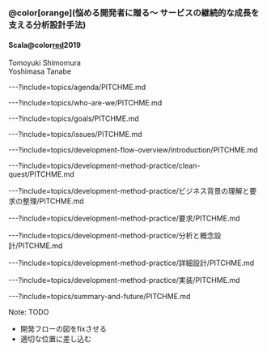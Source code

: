 ### @color[orange](悩める開発者に贈る〜 サービスの継続的な成長を支える分析設計手法)

#### Scala@color[red](Matsuri)2019

Tomoyuki Shimomura  
Yoshimasa Tanabe  

---?include=topics/agenda/PITCHME.md

---?include=topics/who-are-we/PITCHME.md

<!-- 理想とする開発チームの状態とは？ -->
---?include=topics/goals/PITCHME.md

<!-- 開発に取り巻く課題と懸念 -->
---?include=topics/issues/PITCHME.md

<!-- 開発フローについて -->
---?include=topics/development-flow-overview/introduction/PITCHME.md

<!-- お題 -->
---?include=topics/development-method-practice/clean-quest/PITCHME.md

<!-- 要求の整理 -->
---?include=topics/development-method-practice/ビジネス背景の理解と要求の整理/PITCHME.md

<!-- 要求分析 -->
---?include=topics/development-method-practice/要求/PITCHME.md

<!-- 分析と概念設計 -->
---?include=topics/development-method-practice/分析と概念設計/PITCHME.md

<!-- 詳細設計 -->
---?include=topics/development-method-practice/詳細設計/PITCHME.md

<!-- 実装 -->
---?include=topics/development-method-practice/実装/PITCHME.md

<!-- まとめと展望 -->
---?include=topics/summary-and-future/PITCHME.md

Note:
TODO 
- 開発フローの図をfixさせる
- 適切な位置に差し込む



